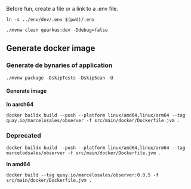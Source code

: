 Before fun, create a file or a link to a .env file.
```shell
ln -s ../env/dev/.env $(pwd)/.env
```

```shell
./mvnw clean quarkus:dev -Ddebug=false
```

## Generate docker image

### Generate de bynaries of application
```
./mvnw package -DskipTests -DskipScan -U
```

#### Generate image

**In aarch64**

```shell
docker buildx build --push --platform linux/amd64,linux/arm64 --tag quay.io/marcelosales/observer -f src/main/docker/Dockerfile.jvm .
```

### Deprecated
```
docker buildx build --push --platform linux/amd64,linux/arm64 --tag marcelodsales/observer -f src/main/docker/Dockerfile.jvm .
```

**In amd64**
```shell
docker build --tag quay.io/marcelosales/observer:0.0.5 -f src/main/docker/Dockerfile.jvm .
```
